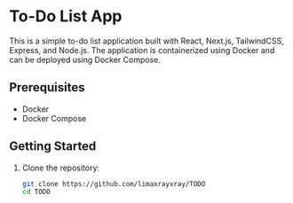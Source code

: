 # To-Do List App

This is a simple to-do list application built with React, Next.js, TailwindCSS, Express, and Node.js. The application is containerized using Docker and can be deployed using Docker Compose.

## Prerequisites

- Docker
- Docker Compose

## Getting Started

1. Clone the repository:
   ```sh
   git clone https://github.com/limaxrayxray/TODO
   cd TODO
